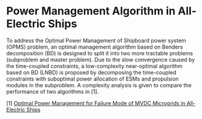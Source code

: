 # Power Management Algorithm in All-Electric Ships

To address the Optimal Power Management of Shipboard power system (OPMS) problem, an optimal management algorithm based on Benders decomposition
(BD) is designed to split it into two more tractable problems (subproblem and master problem). Due to the slow convergence caused by the time-coupled
constraints, a low-complexity near-optimal algorithm based on BD (LNBD) is proposed by decomposing the time-coupled constraints with suboptimal power
allocation of ESMs and propulsion modules in the subproblem. A complexity analysis is given to compare the performance of two algorithms in [1].

<!-- This work is used for optimizing the operating cost of MVDC shipboard power system. Especially, it can solve the problem in normal and failure mode. -->

[1] [Optimal Power Management for Failure Mode of MVDC Microgrids in All-Electric Ships](https://arxiv.org/abs/1712.02552)

